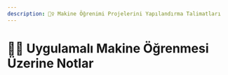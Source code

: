 ```yaml
---
description: 👷‍♀️ Makine Öğrenimi Projelerini Yapılandırma Talimatları
---
```


# 🤸‍♀️ Uygulamalı Makine Öğrenmesi Üzerine Notlar
